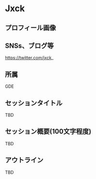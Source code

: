 # Jxck

## プロフィール画像

## SNSs、ブログ等

https://twitter.com/jxck_

## 所属

GDE

## セッションタイトル

TBD

## セッション概要(100文字程度)

TBD

## アウトライン

TBD

